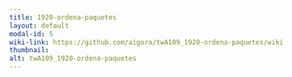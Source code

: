 ```yaml
---
title: 1920-ordena-paquetes
layout: default
modal-id: 5
wiki-link: https://github.com/aigora/twA109_1920-ordena-paquetes/wiki
thumbnail: 
alt: twA109_1920-ordena-paquetes
---
```

